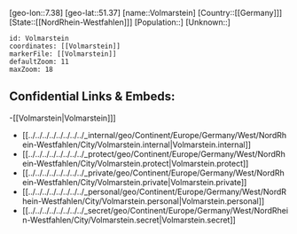 ﻿---
location: [51.37,7.38]
mapzoom: [7,12] 
mapmarker: city 
type: City
tags:
- geo/City


SpocWebEntityId: 35346
isDeleted: false
confidential: public

---
[geo-lon::7.38]
[geo-lat::51.37]
[name::Volmarstein]
[Country::[[Germany]]]
[State::[[NordRhein-Westfahlen]]]
[Population::]
[Unknown::]


```leaflet
id: Volmarstein
coordinates: [[Volmarstein]]
markerFile: [[Volmarstein]]
defaultZoom: 11 
maxZoom: 18
```


## Confidential Links & Embeds: 
-[[Volmarstein|Volmarstein]]] 
- [[../../../../../../../../_internal/geo/Continent/Europe/Germany/West/NordRhein-Westfahlen/City/Volmarstein.internal|Volmarstein.internal]] 
- [[../../../../../../../../_protect/geo/Continent/Europe/Germany/West/NordRhein-Westfahlen/City/Volmarstein.protect|Volmarstein.protect]] 
- [[../../../../../../../../_private/geo/Continent/Europe/Germany/West/NordRhein-Westfahlen/City/Volmarstein.private|Volmarstein.private]] 
- [[../../../../../../../../_personal/geo/Continent/Europe/Germany/West/NordRhein-Westfahlen/City/Volmarstein.personal|Volmarstein.personal]] 
- [[../../../../../../../../_secret/geo/Continent/Europe/Germany/West/NordRhein-Westfahlen/City/Volmarstein.secret|Volmarstein.secret]] 
